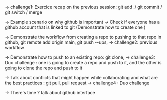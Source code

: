 -> challenge1: Exercice recap on the previous session: git add ./ git commit / git switch / merge

-> Example scenario on why github is important
-> Check if everyone has a github account that is linked to git (Demonstrate how to create one ) 

-> Demonstrate the workflow from creating a repo to pushing to that repo in github, git remote add origin main, git push --ups,
-> challenge2: previous workflow

-> Demonstrate how to push to an existing repo: git clone, 
-> challenge3: Duo challenge : one is going to create a repo and push to it, and the other is going to clone the repo and push to it 

-> Talk about conflicts that might happen while collaborating and what are the best practices : git pull, pull request
-> challenge4 : Duo challenge

-> There's time ? talk about github interface



